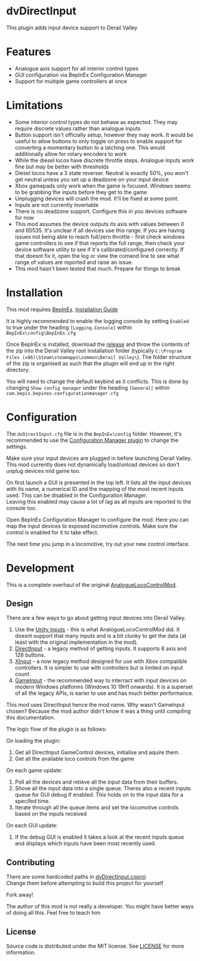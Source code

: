 # dvDirectInput

This plugin adds input device support to Derail Valley

# Features

* Analogue axis support for all interior control types
* GUI configuration via BepInEx Configuration Manager
* Support for multiple game controllers at once

# Limitations

* Some interior control types do not behave as expected. They may require discrete values rather than analogue inputs
* Button support isn't officially setup, however they may work. It would be useful to allow buttons to only toggle on press to enable support for converting a momentary button to a latching one. This would additionally allow for rotary encoders to work
* While the diesel locos have discrete throttle steps. Analogue inputs work fine but may be better with thresholds
* Diesel locos have a 3 state reverser. Neutral is exactly 50%, you won't get neutral unless you set up a deadzone on your input device
* Xbox gamepads only work when the game is focused. Windows seems to be grabbing the inputs before they get to the game
* Unplugging devices will crash the mod. It'll be fixed at some point.
* Inputs are not currently invertable
* There is no deadzone support. Configure this in you devices software for now
* This mod assumes the device outputs its axis with values between 0 and 65535. It's unclear if all devices use this range. If you are having issues not being able to reach full/zero throttle - first check windows game controllers to see if that reports the full range, then check your device software utility to see if it's calibrated/configured correctly. If that doesnt fix it, open the log or view the comand line to see what range of values are reported and raise an issue.
* This mod hasn't been tested that much. Prepare for things to break

# Installation

This mod requires [BepInEx](https://github.com/BepInEx/BepInEx/releases/latest). [Installation Guide](https://www.nexusmods.com/derailvalley/videos/7)

It is highly recommended to enable the logging console by setting `Enabled` to true under the heading `[Logging.Console]` within `BepInEx\config\BepInEx.cfg`

Once BepInEx is installed, download the [release](https://github.com/Matthew-J-Green/dvDirectInput/releases/latest) and throw the contents of the zip into the Derail Valley root installation folder (typically `C:\Program Files (x86)\Steam\steamapps\common\Derail Valley\`). The folder structure of the zip is organised as such that the plugin will end up in the right directory.

You will need to change the default keybind as it conflicts. This is done by changing `Show config manager` under the heading `[General]` within `com.bepis.bepinex.configurationmanager.cfg`

# Configuration

The `dvDirectInput.cfg` file is in the `BepInEx\config` folder. However, it's recommended to use the [Configuration Manager plugin](https://github.com/BepInEx/BepInEx.ConfigurationManager) to change the settings.

Make sure your input devices are plugged in before launching Derail Valley. This mod currently does not dynamically load/unload devices so don't unplug devices mid game too.

On first launch a GUI is presented in the top left. It lists all the input devices with its name, a numerical ID and the mapping of the most recent inputs used. This can be disabled in the Configuration Manager.\
Leaving this enabled may cause a lot of lag as all inputs are reported to the console too.

Open BepInEx Configuration Manager to configure the mod. Here you can map the input devices to exposed locomotive controls. Make sure the control is enabled for it to take effect.

The next time you jump in a locomotive, try out your new control interface.

# Development

This is a complete overhaul of the original [AnalogueLocoControlMod](https://github.com/Matthew-J-Green/dv-loco-analogue-control-mod).

## Design

There are a few ways to go about getting input devices into Derail Valley.
1. Use the [Unity inputs](https://docs.unity3d.com/ScriptReference/Input.html) - this is what AnalogueLocoControlMod did. It doesnt support that many inputs and is a bit clunky to get the data (at least with the original implementation in the mod).
2. [DirectInput](https://learn.microsoft.com/en-us/previous-versions/windows/desktop/ee416842(v=vs.85)) - a legacy method of getting inputs. It supports 8 axis and 128 buttons.
3. [XInput](https://learn.microsoft.com/en-us/windows/win32/xinput/getting-started-with-xinput) - a now legacy method designed for use with Xbox compatible controllers. It is simpler to use with controllers but is limited on input count.
4. [GameInput](https://learn.microsoft.com/en-us/gaming/gdk/_content/gc/input/overviews/input-overview) - the recommended way to interract with input devices on modern Windows platforms (Windows 10 19H1 onwards). It is a superset of all the legacy APIs, is earier to use and has much better performance.

This mod uses DirectInput hence the mod name.
Why wasn't GameInput chosen? Because the mod author didn't know it was a thing until compiling this documentation.

The logic flow of the plugin is as follows:

On loading the plugin:
1. Get all DirectInput GameControl devices, initialise and aquire them.
2. Get all the available loco controls from the game

On each game update:
1. Poll all the devices and retieve all the input data from their buffers.
2. Shove all the input data into a single queue. Theres also a recent inputs queue for GUI debug if enabled. This holds on to the input data for a specifed time.
3. Iterate through all the queue items and set the locomotive controls based on the inputs received

On each GUI update:
1. If the debug GUI is enabled it takes a look at the recent inputs queue and displays which inputs have been most recently used.

## Contributing

There are some hardcoded paths in [dvDirectInput.csproj](dvDirectInput/dvDirectInput.csproj)\
Change them before attempting to build this project for yourself

Fork away!

The author of this mod is not really a developer. You might have better ways of doing all this. Feel free to teach him

## License

Source code is distributed under the MIT license. See [LICENSE](LICENSE) for more information.